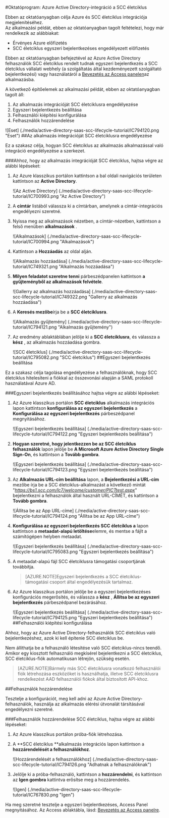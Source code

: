 <properties 
    pageTitle="Oktatóprogram: Azure Active Directory-integráció a SCC életciklusra |} Microsoft Azure" 
    description="Megtudhatja, hogy miként SCC életciklus használata az Azure Active Directory ahhoz, hogy az egyszeri bejelentkezés, automatikus kiépítési és az egyéb!" 
    services="active-directory" 
    authors="jeevansd"  
    documentationCenter="na" 
    manager="femila"/>
<tags 
    ms.service="active-directory" 
    ms.devlang="na" 
    ms.topic="article" 
    ms.tgt_pltfrm="na" 
    ms.workload="identity" 
    ms.date="09/26/2016" 
    ms.author="jeedes" />

#<a name="tutorial-azure-active-directory-integration-with-scc-lifecycle"></a>Oktatóprogram: Azure Active Directory-integráció a SCC életciklus
  
Ebben az oktatóanyagban célja Azure és SCC életciklus integrációja megjelenítéséhez.  
Az alkalmazási példát, ebben az oktatóanyagban tagolt feltételezi, hogy már rendelkezik az alábbiakat:

-   Érvényes Azure előfizetés
-   SCC életciklus egyszeri bejelentkezéses engedélyezett előfizetés
  
Ebben az oktatóanyagban befejeztével az Azure Active Directory felhasználók SCC életciklus rendelt tudnak egyszeri bejelentkezés a SCC életciklus vállalati webhely (a szolgáltatás által kezdeményezett szolgáltató bejelentkezési) vagy használatáról a [Bevezetés az Access panelen](active-directory-saas-access-panel-introduction.md)az alkalmazásba.
  
A következő építőelemek az alkalmazási példát, ebben az oktatóanyagban tagolt áll:

1.  Az alkalmazás integrációját SCC életciklusra engedélyezése
2.  Egyszeri bejelentkezés beállítása
3.  Felhasználói kiépítési konfigurálása
4.  Felhasználók hozzárendelése

![Eset] (./media/active-directory-saas-scc-lifecycle-tutorial/IC794120.png "Eset")
##<a name="enabling-the-application-integration-for-scc-lifecycle"></a>Az alkalmazás integrációját SCC életciklusra engedélyezése
  
Ez a szakasz célja, hogyan SCC életciklus az alkalmazás alkalmazással való integráció engedélyezése a szerkezet.

###<a name="to-enable-the-application-integration-for-scc-lifecycle-perform-the-following-steps"></a>Ahhoz, hogy az alkalmazás integrációját SCC életciklus, hajtsa végre az alábbi lépéseket:

1.  Az Azure klasszikus portálon kattintson a bal oldali navigációs területen kattintson az **Active Directory**.

    ![Az Active Directory] (./media/active-directory-saas-scc-lifecycle-tutorial/IC700993.png "Az Active Directory")

2.  A **címtár** listából válassza ki a címtárban, amelynek a címtár-integrációs engedélyezni szeretné.

3.  Nyissa meg az alkalmazások nézetben, a címtár-nézetben, kattintson a felső menüben **alkalmazások** .

    ![Alkalmazások] (./media/active-directory-saas-scc-lifecycle-tutorial/IC700994.png "Alkalmazások")

4.  Kattintson a **Hozzáadás** az oldal alján.

    ![Alkalmazás hozzáadása] (./media/active-directory-saas-scc-lifecycle-tutorial/IC749321.png "Alkalmazás hozzáadása")

5.  **Milyen feladatot szeretne tenni** párbeszédpanelen kattintson **a gyűjteményből az alkalmazások felvétele**.

    ![Gallerry az alkalmazás hozzáadása] (./media/active-directory-saas-scc-lifecycle-tutorial/IC749322.png "Gallerry az alkalmazás hozzáadása")

6.  A **Keresés mezőbe**írja be a **SCC életciklusra**.

    ![Alkalmazás gyűjtemény] (./media/active-directory-saas-scc-lifecycle-tutorial/IC794121.png "Alkalmazás gyűjtemény")

7.  Az eredmény ablaktáblában jelölje ki a **SCC életciklusra**, és válassza a **kész** , az alkalmazás hozzáadása gombra.

    ![SCC életciklus] (./media/active-directory-saas-scc-lifecycle-tutorial/IC795082.png "SCC életciklus")
##<a name="configuring-single-sign-on"></a>Egyszeri bejelentkezés beállítása
  
Ez a szakasz célja tagolása engedélyezése a felhasználóknak, hogy SCC életciklus hitelesíteni a fiókkal az összevonási alapján a SAML protokoll használatával Azure AD.

###<a name="to-configure-single-sign-on-perform-the-following-steps"></a>Egyszeri bejelentkezés beállításához hajtsa végre az alábbi lépéseket:

1.  Az Azure klasszikus portálon **SCC életciklus** alkalmazás integrációs lapon kattintson **konfigurálása az egyszeri bejelentkezés** a **Konfigurálása az egyszeri bejelentkezés** párbeszédpanel megnyitásához.

    ![Egyszeri bejelentkezés beállítása] (./media/active-directory-saas-scc-lifecycle-tutorial/IC794122.png "Egyszeri bejelentkezés beállítása")

2.  **Hogyan szeretné, hogy jelentkezzen be az SCC életciklus felhasználók** lapon jelölje be **A Microsoft Azure Active Directory Single Sign-On**, és kattintson a **Tovább gombra**.

    ![Egyszeri bejelentkezés beállítása] (./media/active-directory-saas-scc-lifecycle-tutorial/IC794123.png "Egyszeri bejelentkezés beállítása")

3.  Az **Alkalmazás URL-cím beállítása** lapon, a **Bejelentkezési a URL-cím** mezőbe írja be a SCC életciklus-alkalmazást a következő mintát "*https://bs1.scc.com/lc7/welcome/customer/PICTtest.aspx*" bejelentkezni a felhasználók által használt URL-CÍMÉT, és kattintson a **Tovább gombra**.

    ![Állítsa be az App URL-címe] (./media/active-directory-saas-scc-lifecycle-tutorial/IC794124.png "Állítsa be az App URL-címe")

4.  **Konfigurálása az egyszeri bejelentkezés SCC életciklus a** lapon kattintson a **metaadat-alapú letöltése**elemre, és mentse a fájlt a számítógépen helyben metaadat.

    ![Egyszeri bejelentkezés beállítása] (./media/active-directory-saas-scc-lifecycle-tutorial/IC795083.png "Egyszeri bejelentkezés beállítása")

5.  A metaadat-alapú fájl SCC életciklusra támogatási csoportjának továbbítja.

    >[AZURE.NOTE]Egyszeri bejelentkezés a SCC életciklus-támogatási csoport által engedélyezésük tartalmaz.

6.  Az Azure klasszikus portálon jelölje be a egyszeri bejelentkezéses konfigurációs megerősítés, és válassza a **kész** , **Állítsa be az egyszeri bejelentkezés** párbeszédpanel bezárásához.

    ![Egyszeri bejelentkezés beállítása] (./media/active-directory-saas-scc-lifecycle-tutorial/IC794125.png "Egyszeri bejelentkezés beállítása")
##<a name="configuring-user-provisioning"></a>Felhasználói kiépítési konfigurálása
  
Ahhoz, hogy az Azure Active Directory-felhasználók SCC életciklus való bejelentkezéshez, azok ki kell építenie SCC életciklus be.
  
Nem állíthatja be a felhasználó létesítése való SCC életciklus-nincs teendő.  
Amikor egy kiosztott felhasználó megkísérel bejelentkezni a SCC életciklus, SCC életciklus-fiók automatikusan létrejön, szükség esetén.

>[AZURE.NOTE]Bármely más SCC életciklusra vonatkozó felhasználói fiók létrehozása eszközöket is használhatja, illetve SCC életciklusra rendelkezést AAD felhasználói fiókok által biztosított API-khoz.

##<a name="assigning-users"></a>Felhasználók hozzárendelése
  
Tesztelje a konfigurációt, meg kell adni az Azure Active Directory-felhasználók, használja az alkalmazás elérési útvonalát társításával engedélyezni szeretné.

###<a name="to-assign-users-to-scc-lifecycle-perform-the-following-steps"></a>Felhasználók hozzárendelése SCC életciklus, hajtsa végre az alábbi lépéseket:

1.  Az Azure klasszikus portálon próba-fiók létrehozása.

2.  A **SCC életciklus **alkalmazás integrációs lapon kattintson a **hozzárendelését a felhasználókhoz**.

    ![Hozzárendelését a felhasználókhoz] (./media/active-directory-saas-scc-lifecycle-tutorial/IC794126.png "Adhatnak a felhasználóknak")

3.  Jelölje ki a próba-felhasználó, kattintson a **hozzárendelni**, és kattintson az **Igen gombra** kattintva erősítse meg a hozzárendelés.

    ![Igen] (./media/active-directory-saas-scc-lifecycle-tutorial/IC767830.png "Igen")
  
Ha meg szeretné tesztelje a egyszeri bejelentkezéses, Access Panel megnyitásához. Az Access ablaktábla, lásd: [Bevezetés az Access panelre](active-directory-saas-access-panel-introduction.md).